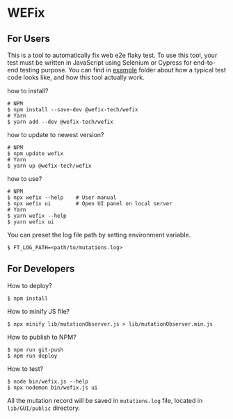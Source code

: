 # WEFix

## For Users
This is a tool to automatically fix web e2e flaky test. To use this tool, your test must be written in JavaScript using Selenium or Cypress for end-to-end testing purpose. You can find in [example](https://github.com/WEFix-tech/WEFix/tree/main/example) folder about how a typical test code looks like, and how this tool actually work.

how to install?
``` shell
# NPM
$ npm install --save-dev @wefix-tech/wefix
# Yarn
$ yarn add --dev @wefix-tech/wefix
```

how to update to newest version?
``` shell
# NPM
$ npm update wefix
# Yarn
$ yarn up @wefix-tech/wefix
```

how to use?
``` shell
# NPM
$ npx wefix --help    # User manual
$ npx wefix ui        # Open UI panel on local server
# Yarn
$ yarn wefix --help
$ yarn wefix ui
```

You can preset the log file path by setting environment variable.
``` shell
$ FT_LOG_PATH=<path/to/mutations.log>
```

## For Developers
How to deploy?
``` shell
$ npm install
```

How to minify JS file?
``` shell
$ npx minify lib/mutationObserver.js > lib/mutationObserver.min.js
```

How to publish to NPM?
``` shell
$ npm run git-push
$ npm run deploy
```

How to test?
``` shell
$ node bin/wefix.js --help
$ npx nodemon bin/wefix.js ui
```

All the mutation record will be saved in `mutations.log` file, located in `lib/GUI/public` directory.
